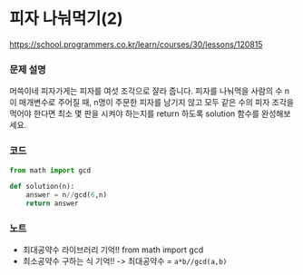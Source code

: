 # 피자 나눠먹기(2)
https://school.programmers.co.kr/learn/courses/30/lessons/120815

### 문제 설명
머쓱이네 피자가게는 피자를 여섯 조각으로 잘라 줍니다. 피자를 나눠먹을 사람의 수 n이 매개변수로 주어질 때, n명이 주문한 피자를 남기지 않고 모두 같은 수의 피자 조각을 먹어야 한다면 최소 몇 판을 시켜야 하는지를 return 하도록 solution 함수를 완성해보세요.

### 코드
```python
from math import gcd

def solution(n):
    answer = n//gcd(6,n)
    return answer

```

### 노트
- 최대공약수 라이브러리 기억!! from math import gcd
- 최소공약수 구하는 식 기억!! -> 최대공약수 = `a*b//gcd(a,b)`
